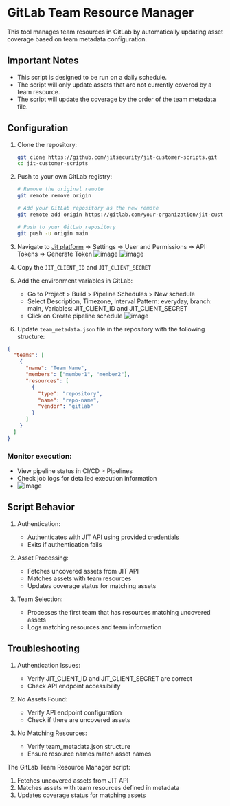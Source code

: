 # GitLab Team Resource Manager

This tool manages team resources in GitLab by automatically updating asset coverage based on team metadata configuration.

## Important Notes

- This script is designed to be run on a daily schedule.
- The script will only update assets that are not currently covered by a team resource.
- The script will update the coverage by the order of the team metadata file.

## Configuration
1. Clone the repository:
   ```bash
   git clone https://github.com/jitsecurity/jit-customer-scripts.git
   cd jit-customer-scripts
   ```

2. Push to your own GitLab registry:
   ```bash
   # Remove the original remote
   git remote remove origin

   # Add your GitLab repository as the new remote
   git remote add origin https://gitlab.com/your-organization/jit-customer-scripts.git

   # Push to your GitLab repository
   git push -u origin main
   ```

3. Navigate to [Jit platform](https://platform.jit.io/) => Settings => User and Permissions => API Tokens => Generate Token
   ![image](https://github.com/user-attachments/assets/897cdc35-fb01-48b0-9ffa-6ed65f3b62de)
   ![image](https://github.com/user-attachments/assets/7ba48c2f-01dc-43fa-ad12-0d33bb8789eb)


4. Copy the `JIT_CLIENT_ID` and `JIT_CLIENT_SECRET`
5. Add the environment variables in GitLab:
    - Go to Project > Build > Pipeline Schedules > New schedule
    - Select Description, Timezone, Interval Pattern: everyday, branch: main, Variables: JIT_CLIENT_ID and JIT_CLIENT_SECRET
    - Click on Create pipeline schedule
  ![image](https://github.com/user-attachments/assets/c5b25d63-d2be-44fc-a0bf-1f7089df4794)


7. Update `team_metadata.json` file in the repository with the following structure:

```json
{
  "teams": [
    {
      "name": "Team Name",
      "members": ["member1", "member2"],
      "resources": [
        {
          "type": "repository",
          "name": "repo-name",
          "vendor": "gitlab"
        }
      ]
    }
  ]
}
```

### Monitor execution:
   - View pipeline status in CI/CD > Pipelines
   - Check job logs for detailed execution information
   - ![image](https://github.com/user-attachments/assets/8dabaf77-5192-4745-b962-dd0897de0195)


## Script Behavior

1. Authentication:
   - Authenticates with JIT API using provided credentials
   - Exits if authentication fails

2. Asset Processing:
   - Fetches uncovered assets from JIT API
   - Matches assets with team resources
   - Updates coverage status for matching assets

3. Team Selection:
   - Processes the first team that has resources matching uncovered assets
   - Logs matching resources and team information

## Troubleshooting

1. Authentication Issues:
   - Verify JIT_CLIENT_ID and JIT_CLIENT_SECRET are correct
   - Check API endpoint accessibility

2. No Assets Found:
   - Verify API endpoint configuration
   - Check if there are uncovered assets

3. No Matching Resources:
   - Verify team_metadata.json structure
   - Ensure resource names match asset names


The GitLab Team Resource Manager script:
1. Fetches uncovered assets from JIT API
2. Matches assets with team resources defined in metadata
3. Updates coverage status for matching assets
